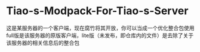 # Tiao-s-Modpack-For-Tiao-s-Server
这是某服务器的一个客户端，现在腐竹将其开放，你可以当成一个优化整合包使用
full版是该服务器的原版客户端，lite版（未发布，即仓库内的文件）是去除了关于该服务器的相关信息后的整合包
